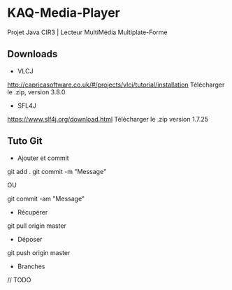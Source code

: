 # KAQ-Media-Player
Projet Java CIR3 | Lecteur MultiMédia Multiplate-Forme

## Downloads

* VLCJ

http://capricasoftware.co.uk/#/projects/vlcj/tutorial/installation
Télécharger le .zip, version 3.8.0

* SFL4J

https://www.slf4j.org/download.html
Télécharger le .zip version 1.7.25

## Tuto Git 

* Ajouter et commit

git add .
git commit -m "Message"

OU

git commit -am "Message"

* Récupérer

git pull origin master

* Déposer

git push origin master

* Branches

// TODO